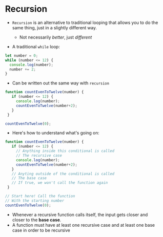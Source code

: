 # Recursion

* `Recursion` is an alternative to traditional looping that allows you to do the same thing, just in a slightly different  way.
  * Not necessarily *better*, just *different*

* A traditional `while` loop:

```js
let number = 0;
while (number <= 12) {
  console.log(number);
  number += 2;
}
```

* Can be written out the same way with `recursion`

```js
function countEvenToTwelve(number) {
   if (number <= 12) {
     console.log(number);
     countEvenToTwelve(number+2);
   }
 }

countEvenToTwelve(0);
```

* Here's how to understand what's going on:

```js
function countEvenToTwelve(number) {
   if (number <= 12) {
     // Anything inside this conditional is called
     // The recursive case
     console.log(number);
     countEvenToTwelve(number+2);
   }
   // Anyting outside of the conditional is called
   // The base case
   // If true, we won't call the function again
 }

// Start here! Call the function
// With the starting number
countEvenToTwelve(0); 
```

* Whenever a recursive function calls itself, the input gets closer and closer to the **base case**.
* A function must have at least one recursive case and at least one base case in order to be recursive

